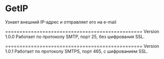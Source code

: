 ﻿GetIP
=====

Узнает внешний IP-адрес и отправляет его на e-mail

================================================
Version 1.0.0
Работает по протоколу SMTP, порт 25, без шифрования SSL.

================================================
Version 1.0.1
Работает по протоколу SMTPS, порт 465, c шифрованием SSL.
